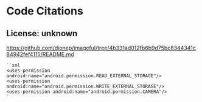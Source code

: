 # Code Citations

## License: unknown
https://github.com/dionep/imageful/tree/4b331ad012fb6b9d75bc8344341c84942fef4115/README.md

```
``xml
<uses-permission android:name="android.permission.READ_EXTERNAL_STORAGE"/>
<uses-permission android:name="android.permission.WRITE_EXTERNAL_STORAGE"/>
<uses-permission android:name="android.permission.CAMERA"/>
`
```

